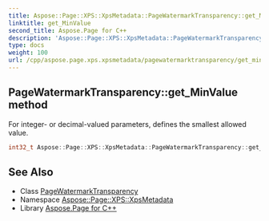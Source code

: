 ```yaml
---
title: Aspose::Page::XPS::XpsMetadata::PageWatermarkTransparency::get_MinValue method
linktitle: get_MinValue
second_title: Aspose.Page for C++
description: 'Aspose::Page::XPS::XpsMetadata::PageWatermarkTransparency::get_MinValue method. For integer- or decimal-valued parameters, defines the smallest allowed value in C++.'
type: docs
weight: 100
url: /cpp/aspose.page.xps.xpsmetadata/pagewatermarktransparency/get_minvalue/
---
```

## PageWatermarkTransparency::get_MinValue method


For integer- or decimal-valued parameters, defines the smallest allowed value.

```cpp
int32_t Aspose::Page::XPS::XpsMetadata::PageWatermarkTransparency::get_MinValue() override
```

## See Also

* Class [PageWatermarkTransparency](../)
* Namespace [Aspose::Page::XPS::XpsMetadata](../../)
* Library [Aspose.Page for C++](../../../)
